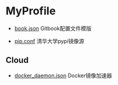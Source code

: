 # MyProfile

* [book.json](book.json) Gitbook配置文件模版

* [pip.conf](etc/pip.conf) 清华大学pypi镜像源

## Cloud

* [docker_daemon.json](etc/docker_daemon.json) Docker镜像加速器

